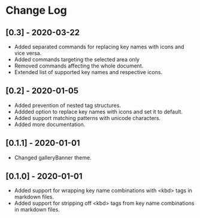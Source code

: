 # Change Log

## [0.3] - 2020-03-22

- Added separated commands for replacing key names with icons and vice versa.
- Added commands targeting the selected area only
- Removed commands affecting the whole document.
- Extended list of supported key names and respective icons.

## [0.2] - 2020-01-05
- Added prevention of nested tag structures.
- Addded option to replace key names with icons and set it to default.
- Added support matching patterns with unicode characters.
- Added more documentation.

## [0.1.1] - 2020-01-01

- Changed galleryBanner theme.

## [0.1.0] - 2020-01-01

- Added support for wrapping key name combinations with \<kbd> tags in markdown files.
- Added support for stripping off \<kbd> tags from key name combinations in markdown files.